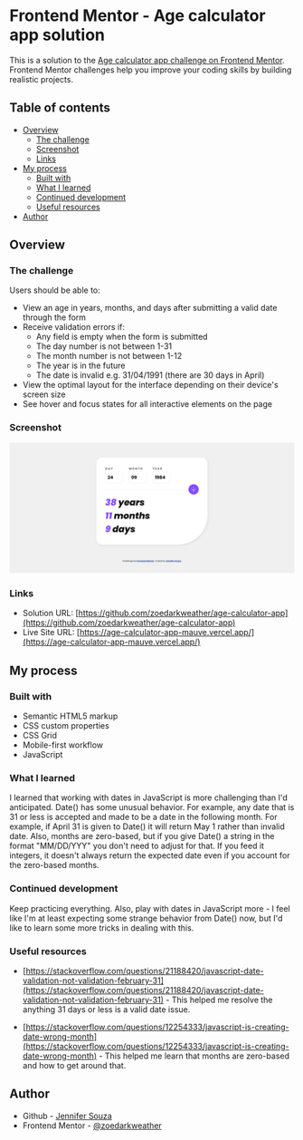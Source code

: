 # Frontend Mentor - Age calculator app solution

This is a solution to the [Age calculator app challenge on Frontend Mentor](https://www.frontendmentor.io/challenges/age-calculator-app-dF9DFFpj-Q). Frontend Mentor challenges help you improve your coding skills by building realistic projects. 

## Table of contents

- [Overview](#overview)
  - [The challenge](#the-challenge)
  - [Screenshot](#screenshot)
  - [Links](#links)
- [My process](#my-process)
  - [Built with](#built-with)
  - [What I learned](#what-i-learned)
  - [Continued development](#continued-development)
  - [Useful resources](#useful-resources)
- [Author](#author)


## Overview

### The challenge

Users should be able to:

- View an age in years, months, and days after submitting a valid date through the form
- Receive validation errors if:
  - Any field is empty when the form is submitted
  - The day number is not between 1-31
  - The month number is not between 1-12
  - The year is in the future
  - The date is invalid e.g. 31/04/1991 (there are 30 days in April)
- View the optimal layout for the interface depending on their device's screen size
- See hover and focus states for all interactive elements on the page


### Screenshot

![](./screenshot.png)


### Links

- Solution URL: [https://github.com/zoedarkweather/age-calculator-app](https://github.com/zoedarkweather/age-calculator-app)
- Live Site URL: [https://age-calculator-app-mauve.vercel.app/](https://age-calculator-app-mauve.vercel.app/)


## My process

### Built with

- Semantic HTML5 markup
- CSS custom properties
- CSS Grid
- Mobile-first workflow
- JavaScript


### What I learned

I learned that working with dates in JavaScript is more challenging than I'd anticipated. Date() has some unusual behavior. For example, any date that is 31 or less is accepted and made to be a date in the following month. For example, if April 31 is given to Date() it will return May 1 rather than invalid date. Also, months are zero-based, but if you give Date() a string in the format "MM/DD/YYY" you don't need to adjust for that. If you feed it integers, it doesn't always return the expected date even if you account for the zero-based months.  


### Continued development
 
 Keep practicing everything. Also, play with dates in JavaScript more - I feel like I'm at least expecting some strange behavior from Date() now, but I'd like to learn some more tricks in dealing with this.

### Useful resources

- [https://stackoverflow.com/questions/21188420/javascript-date-validation-not-validation-february-31](https://stackoverflow.com/questions/21188420/javascript-date-validation-not-validation-february-31) - This helped me resolve the anything 31 days or less is a valid date issue.

- [https://stackoverflow.com/questions/12254333/javascript-is-creating-date-wrong-month](https://stackoverflow.com/questions/12254333/javascript-is-creating-date-wrong-month) - This helped me learn that months are zero-based and how to get around that.


## Author

- Github - [Jennifer Souza](https://github.com/zoedarkweather)
- Frontend Mentor - [@zoedarkweather](https://www.frontendmentor.io/profile/zoedarkweather)


